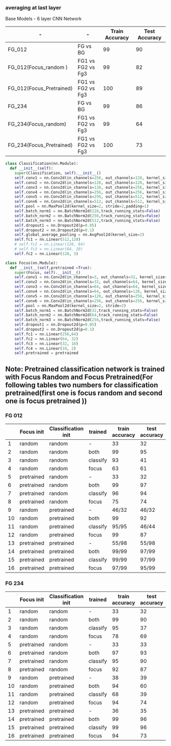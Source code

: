 ### averaging at last layer

Base Models - 6 layer CNN Network



| - | - | Train Accuracy   |Test Accuracy     |
| - | - |--------- | -----   |
| FG_012 | FG vs BG | 99 | 90  |
| FG_012(Focus_random ) | FG1 vs FG2 vs Fg3 | 99 | 82 |
| FG_012(Focus_Pretrained) | FG1 vs FG2 vs Fg3 | 100 | 89 |
| FG_234 | FG vs BG | 99 | 86  |
| FG_234(Focus_random) | FG1 vs FG2 vs Fg3 | 99 |64 |
| FG_234(Focus_Pretrained) | FG1 vs FG2 vs Fg3 | 100 | 73 |


<!---#### Fg vs Bg Classification

Train Accuracy - 99

Test Accuarcy  - 90
#### Fg1 vs FG2 vs Fg3 classification
Train Accuracy - 99

Test Accuracy - 82 --->

```python
class Classification(nn.Module):
  def __init__(self):
    super(Classification, self).__init__()
    self.conv1 = nn.Conv2d(in_channels=256, out_channels=128, kernel_size=3, padding=1)
    self.conv2 = nn.Conv2d(in_channels=128, out_channels=128, kernel_size=3, padding=1)
    self.conv3 = nn.Conv2d(in_channels=128, out_channels=256, kernel_size=3, padding=1)
    self.conv4 = nn.Conv2d(in_channels=256, out_channels=256, kernel_size=3, padding=1)
    self.conv5 = nn.Conv2d(in_channels=256, out_channels=512, kernel_size=3, padding=1)
    self.conv6 = nn.Conv2d(in_channels=512, out_channels=512, kernel_size=3, padding=1)
    self.pool = nn.MaxPool2d(kernel_size=2, stride=2,padding=1)
    self.batch_norm1 = nn.BatchNorm2d(128,track_running_stats=False)
    self.batch_norm2 = nn.BatchNorm2d(256,track_running_stats=False)
    self.batch_norm3 = nn.BatchNorm2d(512,track_running_stats=False)
    self.dropout1 = nn.Dropout2d(p=0.05)
    self.dropout2 = nn.Dropout2d(p=0.1)
    self.global_average_pooling = nn.AvgPool2d(kernel_size=2)
    self.fc1 = nn.Linear(512,128)
    # self.fc2 = nn.Linear(128, 64)
    # self.fc3 = nn.Linear(64, 10)
    self.fc2 = nn.Linear(128, 3)
```
```python
class Focus(nn.Module):
  def __init__(self,pretrained =True):
    super(Focus, self).__init__()
    self.conv1 = nn.Conv2d(in_channels=3, out_channels=32, kernel_size=3, padding=0)
    self.conv2 = nn.Conv2d(in_channels=32, out_channels=64, kernel_size=3, padding=0)
    self.conv3 = nn.Conv2d(in_channels=64, out_channels=64, kernel_size=3, padding=0)
    self.conv4 = nn.Conv2d(in_channels=64, out_channels=128, kernel_size=3, padding=0)
    self.conv5 = nn.Conv2d(in_channels=128, out_channels=256, kernel_size=3, padding=0)
    self.conv6 = nn.Conv2d(in_channels=256, out_channels=256, kernel_size=3, padding=1)
    self.pool = nn.MaxPool2d(kernel_size=2, stride=2)
    self.batch_norm1 = nn.BatchNorm2d(32,track_running_stats=False)
    self.batch_norm2 = nn.BatchNorm2d(64,track_running_stats=False)
    self.batch_norm3 = nn.BatchNorm2d(256,track_running_stats=False)
    self.dropout1 = nn.Dropout2d(p=0.05)
    self.dropout2 = nn.Dropout2d(p=0.1)
    self.fc1 = nn.Linear(256,64)
    self.fc2 = nn.Linear(64, 32)
    self.fc3 = nn.Linear(32, 10)
    self.fc4 = nn.Linear(10, 2)
    self.pretrained = pretrained
```
## Note: Pretrained classification network is trained with Focus Random and Focus Pretrained(For following tables two numbers for classification pretrained(first one is focus random and second one is focus pretrained )) 

### FG 012
| | Focus init | Classification init | trained | train accuracy | test accuracy |
| - | ---------  | ------------------- | ------- | -------------  | ------------  |
|1| random | random | - | 33 |  32 |
|2| random | random | both | 99 | 95 |
|3| random | random | classify | 93 | 41 |
|4| random | random | focus    | 63 | 61 |
|5| pretrained | random | - | 33  |  32 |
|6| pretrained | random | both | 99 | 97|
|7| pretrained | random | classify | 96 | 94 |
|8| pretrained | random | focus    | 75 | 74 |
|9| random     | pretrained | -    | 46/32 | 46/32 |
|10| random    | pretrained | both | 99 | 92 |
|11| random    | pretrained | classify |  95/95 | 46/44 |
|12| random    | pretrained | focus   | 99  | 87 |
|13| pretrained | pretrained | - | 55/98 | 55/98 |
|14| pretrained | pretrained | both | 99/99 | 97/99 |
|15| pretrained | pretrained | classify |99/99 | 97/99 |
|16| pretrained | pretrained | focus    | 97/99 | 95/99 |

### FG 234

<!---#### Fg vs Bg Classification

Train Accuracy - 99

Test Accuarcy  - 86

#### Fg1 vs FG2 vs Fg3 classification
Train Accuracy - 99

Test Accuracy - 64--->


| | Focus init | Classification init | trained | train accuracy | test accuracy |
| - | ---------  | ------------------- | ------- | -------------  | ------------  |
|1| random | random | - | 33 |  32 |
|2| random | random | both |  99 | 90 |
|3| random | random | classify | 95 | 37 |
|4| random | random | focus    | 78 | 69 |
|5| pretrained | random | - |  33 | 33  |
|6| pretrained | random | both | 97 | 93 |
|7| pretrained | random | classify | 95 | 90 |
|8| pretrained | random | focus    | 92 | 87 |
|9| random     | pretrained | -    | 38 | 39 |
|10| random    | pretrained | both | 94 | 60 |
|11| random    | pretrained | classify |  68 | 39 |
|12| random    | pretrained | focus   | 94  |  74 |
|13| pretrained | pretrained | - | 36 | 35 |
|14| pretrained | pretrained | both |  99 | 96 |
|15| pretrained | pretrained | classify | 99 | 96  |
|16| pretrained | pretrained | focus    | 94 | 73 |


